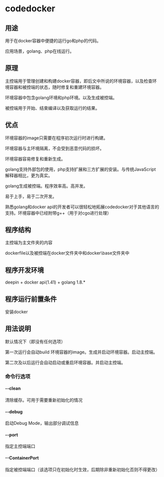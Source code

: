 # codedocker

## 用途

用于在docker容器中便捷的运行go和php的代码。

应用场景，golang、php在线运行。

## 原理

主控端用于管理创建和构建docker容器，即后文中所说的环境容器，以及检查环境容器和被控端的状态，随时修复和重建环境容器。

环境容器中包含golang环境和php环境。以及生成被控端。

被控端用于开始、结束编译以及获取运行的结果。

## 优点

环境容器的image只需要在程序初次运行时进行构建。

环境容器与主环境隔离，不会受到恶意代码的损坏。

环境容器容易修复和重新生成。

golang支持外部包的使用，php支持扩展和三方扩展的安装。与传统JavaScript解释器相比，更为真实。

golang生成被控端。程序效率高。高并发。

易于上手，易于二次开发。

熟悉golang和docker api的开发者可以很轻松地拓展codedocker对于其他语言的支持。环境容器中已经附带g++（用于对cgo进行处理）

## 程序结构

主控端为主文件夹的内容

dockerfile以及被控端在docker文件夹中和docker\base文件夹中

## 程序开发环境

deepin + docker api(1.41) + golang 1.8.*

## 程序运行前置条件

安装docker

## 用法说明

默认情况下（即没有任何选项）

第一次运行会自动build 环境容器的image。生成并启动环境容器。启动主控端。

第二次及以后运行会自动启动或重启环境容器。并启动主控端。

### 命令行选项

#### --clean

清除缓存。可用于需要重新初始化的情况

#### --debug

启动Debug Mode，输出部分调试信息

#### --port

指定主控端端口

#### --ContainerPort

指定被控端端口（该选项只在初始化时生效，后期除非重新初始化否则不得更改）